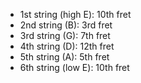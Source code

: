 - 1st string (high E): 10th fret
- 2nd string (B): 3rd fret
- 3rd string (G): 7th fret
- 4th string (D): 12th fret
- 5th string (A): 5th fret
- 6th string (low E): 10th fret
